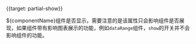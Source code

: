 {{target: partial-show}}

${componentName}组件是否显示，需要注意的是该属性只会影响组件是否展现，如果组件带有影响图表展示的功能，例如`dataRange`组件，`show`的开关并不会影响组件的功能。
